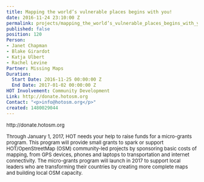 ```yaml
---
title: Mapping the world’s vulnerable places begins with you!
date: 2016-11-24 23:10:00 Z
permalink: projects/mapping_the_world’s_vulnerable_places_begins_with_you!
published: false
position: 120
Person:
- Janet Chapman
- Blake Girardot
- Katja Ulbert
- Rachel Levine
Partner: Missing Maps
Duration:
  Start Date: 2016-11-25 00:00:00 Z
  End Date: 2017-01-02 00:00:00 Z
HOT Involvement: Community Development
Link: http://donate.hotosm.org
Contact: "<p>info@hotosm.org</p>"
created: 1480029044
---
```


<p><span style="font-size: 13.008px;">http://donate.hotosm.org</span></p><p><span style="font-size: 13.008px;">Through January 1, 2017, HOT needs your help to raise funds for a micro-grants program. This program will provide small grants to spark or support HOT/OpenStreetMap (OSM) community-led projects by sponsoring basic costs of mapping, from GPS devices, phones and laptops to transportation and internet connectivity. The micro-grants program will launch in 2017 to support local leaders who are transforming their countries by creating more complete maps and building local OSM capacity.</span></p><p>&nbsp;</p>
